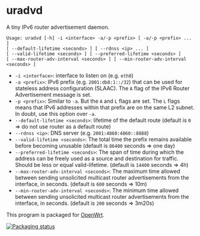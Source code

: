 # uradvd

A tiny IPv6 router advertisement daemon.

```
Usage: uradvd [-h] -i <interface> -a/-p <prefix> [ -a/-p <prefix> ... ]
[ --default-lifetime <seconds> ] [ --rdnss <ip> ... ]
[ --valid-lifetime <seconds> ] [ --preferred-lifetime <seconds> ]
[ --max-router-adv-interval <seconds> ] [ --min-router-adv-interval <seconds> ]
```

* `-i <interface>`: interface to listen on (e.g. `eth0`)
* `-a <prefix>`: IPv6 prefix (e.g. `2001:db8:1::/32`) that can be used for stateless address configuration (SLAAC). The `A` flag of the IPv6 Router Advertisement message is set.
* `-p <prefix>`: Similar to `-a`. But the `A` and `L` flags are set. The `L` flags means that IPv6 addresses within that prefix are on the same L2 subnet. In doubt, use this option over `-a`.
* `--default-lifetime <seconds>`: lifetime of the default route (default is `0` => do not use router as a default route)
* `--rdnss <ip>`: DNS server (e.g. `2001:4860:4860::8888`)
* `--valid-lifetime <seconds>`: The total time the prefix remains available before becoming unusable (default is `86400` seconds => one day)
* `--preferred-lifetime <seconds>`: The span of time during which the address can be freely used as a source and destination for traffic. Should be less or equal valid-lifetime. (default is `14400` seconds => 4h)
* `--max-router-adv-interval <seconds>`: The maximum time allowed between sending unsolicited multicast router advertisements from the interface, in seconds. (default is `600` seconds => 10m)
* `--min-router-adv-interval <seconds>`: The minimum time allowed between sending unsolicited multicast router advertisements from the interface, in seconds. (default is `200` seconds => 3m20s)

This program is packaged for [OpenWrt](https://openwrt.org/).

[![Packaging status](https://repology.org/badge/vertical-allrepos/uradvd.svg)](https://repology.org/project/uradvd/versions)
